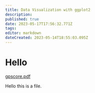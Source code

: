 ```yaml
---
title: Data Visualization with ggplot2
description: 
published: true
date: 2023-05-17T17:56:32.771Z
tags: 
editor: markdown
dateCreated: 2023-05-14T18:55:03.095Z
---
```


# Hello


[gpscore.pdf](/documents/gpscore.pdf)


Hello this is a file.